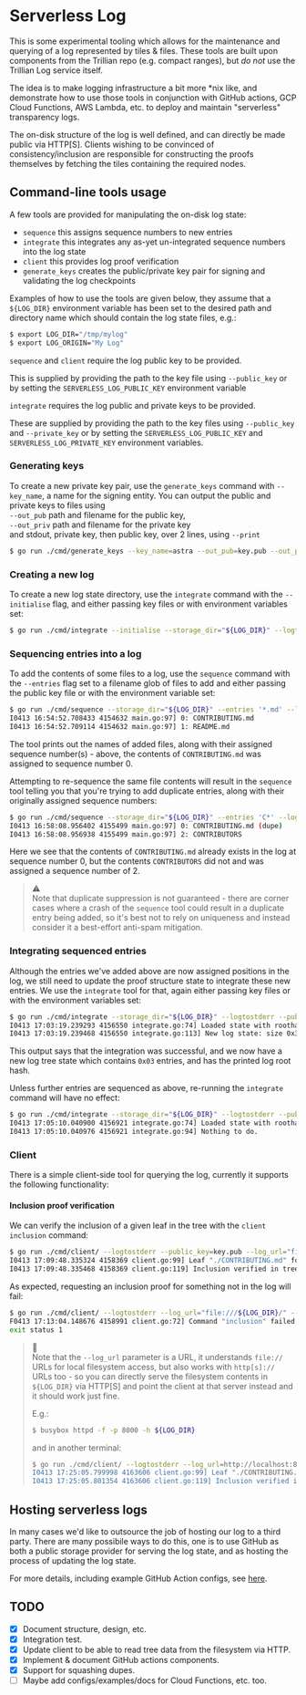 Serverless Log
===============

This is some experimental tooling which allows for the maintenance and querying
of a log represented by tiles & files. These tools are built upon components
from the Trillian repo (e.g. compact ranges), but *do not* use the Trillian Log
service itself.

The idea is to make logging infrastructure a bit more *nix like, and demonstrate
how to use those tools in conjunction with GitHub actions, GCP Cloud Functions,
AWS Lambda, etc. to deploy and maintain "serverless" transparency logs.

The on-disk structure of the log is well defined, and can directly be made
public via HTTP[S]. Clients wishing to be convinced of consistency/inclusion are
responsible for constructing the proofs themselves by fetching the tiles
containing the required nodes.

Command-line tools usage
------------------------

A few tools are provided for manipulating the on-disk log state:
 - `sequence` this assigns sequence numbers to new entries
 - `integrate` this integrates any as-yet un-integrated sequence numbers into
   the log state
 - `client` this provides log proof verification
 - `generate_keys` creates the public/private key pair for signing and
   validating the log checkpoints

Examples of how to use the tools are given below, they assume that a `${LOG_DIR}`
environment variable has been set to the desired path and directory name which
should contain the log state files, e.g.:

```bash
$ export LOG_DIR="/tmp/mylog"
$ export LOG_ORIGIN="My Log"
```

`sequence` and `client` require the log public key to be provided.

This is supplied by providing the path to the key file using `--public_key` 
or by setting the `SERVERLESS_LOG_PUBLIC_KEY` environment variable

`integrate` requires the log public and private keys to be provided.

These are supplied by providing the path to the key files using 
`--public_key` and `--private_key` or by setting the
 `SERVERLESS_LOG_PUBLIC_KEY` and `SERVERLESS_LOG_PRIVATE_KEY` environment variables.


### Generating keys
To create a new private key pair, use the `generate_keys` command with `--key_name`, a name 
for the signing entity. You can output the public and private keys to files using   
`--out_pub` path and filename for the public key,     
`--out_priv` path and filename for the private key   
and stdout, private key, then public key, over 2 lines, using `--print`

```bash
$ go run ./cmd/generate_keys --key_name=astra --out_pub=key.pub --out_priv=key
```

### Creating a new log
To create a new log state directory, use the `integrate` command with the `--initialise`
flag, and either passing key files or with environment variables set:

```bash
$ go run ./cmd/integrate --initialise --storage_dir="${LOG_DIR}" --logtostderr --public_key=key.pub --private_key=key --origin="${LOG_ORIGIN}"
```

### Sequencing entries into a log
To add the contents of some files to a log, use the `sequence` command with the
`--entries` flag set to a filename glob of files to add and either passing the public key 
file or with the environment variable set:

```bash
$ go run ./cmd/sequence --storage_dir="${LOG_DIR}" --entries '*.md' --logtostderr --public_key=key.pub --origin="${LOG_ORIGIN}"
I0413 16:54:52.708433 4154632 main.go:97] 0: CONTRIBUTING.md
I0413 16:54:52.709114 4154632 main.go:97] 1: README.md
```

The tool prints out the names of added files, along with their assigned sequence
number(s) - above, the contents of `CONTRIBUTING.md` was assigned to sequence number
0.

Attempting to re-sequence the same file contents will result in the `sequence`
tool telling you that you're trying to add duplicate entries, along with their
originally assigned sequence numbers:

```bash
$ go run ./cmd/sequence --storage_dir="${LOG_DIR}" --entries 'C*' --logtostderr --public_key=key.pub --origin="${LOG_ORIGIN}"
I0413 16:58:08.956402 4155499 main.go:97] 0: CONTRIBUTING.md (dupe)
I0413 16:58:08.956938 4155499 main.go:97] 2: CONTRIBUTORS
```

Here we see that the contents of `CONTRIBUTING.md` already exists in the log at
sequence number 0, but the contents `CONTRIBUTORS` did not and was assigned a
sequence number of 2.

> :warning: </br>
> Note that duplicate suppression is not guaranteed - there are corner
> cases where a crash of the `sequence` tool could result in a duplicate entry
> being added, so it's best not to rely on uniqueness and instead consider it
> a best-effort anti-spam mitigation.

### Integrating sequenced entries
Although the entries we've added above are now assigned positions in the log, we
still need to update the proof structure state to integrate these new entries.
We use the `integrate` tool for that, again either passing key files or with the 
environment variables set:

```bash
$ go run ./cmd/integrate --storage_dir="${LOG_DIR}" --logtostderr --public_key=key.pub --private_key=key --origin="${LOG_ORIGIN}"
I0413 17:03:19.239293 4156550 integrate.go:74] Loaded state with roothash
I0413 17:03:19.239468 4156550 integrate.go:113] New log state: size 0x3 hash: 615a21da1739d901be4b1b44aed9cfcfdc044d18842f554a381bba4bff687aff
```

This output says that the integration was successful, and we now have a new log
tree state which contains `0x03` entries, and has the printed log root hash.

Unless further entries are sequenced as above, re-running the `integrate` command
will have no effect:

```bash
$ go run ./cmd/integrate --storage_dir="${LOG_DIR}" --logtostderr --public_key=key.pub --private_key=key --origin="${LOG_ORIGIN}"
I0413 17:05:10.040900 4156921 integrate.go:74] Loaded state with roothash 615a21da1739d901be4b1b44aed9cfcfdc044d18842f554a381bba4bff687aff
I0413 17:05:10.040976 4156921 integrate.go:94] Nothing to do.
```

### Client

There is a simple client-side tool for querying the log, currently it supports
the following functionality:

#### Inclusion proof verification

We can verify the inclusion of a given leaf in the tree with the `client inclusion`
command:

```bash
$ go run ./cmd/client/ --logtostderr --public_key=key.pub --log_url="file:///${LOG_DIR}/" --origin="${LOG_ORIGIN}" inclusion ./CONTRIBUTING.md
I0413 17:09:48.335324 4158369 client.go:99] Leaf "./CONTRIBUTING.md" found at index 0
I0413 17:09:48.335468 4158369 client.go:119] Inclusion verified in tree size 3, with root 0x615a21da1739d901be4b1b44aed9cfcfdc044d18842f554a381bba4bff687aff
```

As expected, requesting an inclusion proof for something not in the log will fail:

```bash
$ go run ./cmd/client/ --logtostderr --log_url="file:///${LOG_DIR}/" --origin="${LOG_ORIGIN}" inclusion ./go.mod
F0413 17:13:04.148676 4158991 client.go:72] Command "inclusion" failed: "failed to lookup leaf index: leafhash unknown (open /${LOG_DIR}/leaves/67/48/64/2df7219529a9f2303e8668d60b70a6d7600f22e22fc612c26bd3c399ef: no such file or directory)"
exit status 1
```

> :frog: </br>
> Note that the `--log_url` parameter is a URL, it understands `file://`
> URLs for local filesystem access, but also works with `http[s]://` URLs too - so
> you can directly serve the filesystem contents in `${LOG_DIR}` via HTTP[S] and point
> the client at that server instead and it should work just fine.
>
> E.g.:
>
> ```bash
> $ busybox httpd -f -p 8000 -h ${LOG_DIR}
> ```
> and in another terminal:
>
> ```bash
> $ go run ./cmd/client/ --logtostderr --log_url=http://localhost:8000 --origin=${LOG_ORIGIN}" inclusion ./CONTRIBUTING.md
> I0413 17:25:05.799998 4163606 client.go:99] Leaf "./CONTRIBUTING.md" found at index 0
> I0413 17:25:05.801354 4163606 client.go:119] Inclusion verified in tree size 3, with root 0x615a21da1739d901be4b1b44aed9cfcfdc044d18842f554a381bba4bff687aff
> ```

Hosting serverless logs
--------------------------------------

In many cases we'd like to outsource the job of hosting our log to a third
party. There are many possibile ways to do this, one is to use GitHub as both
a public storage provider for serving the log state, and as hosting the process
of updating the log state.

For more details, including example GitHub Action configs, see
[here](./deploy/github).

TODO
----

 - [X] Document structure, design, etc.
 - [X] Integration test.
 - [X] Update client to be able to read tree data from the filesystem via HTTP.
 - [X] Implement & document GitHub actions components.
 - [X] Support for squashing dupes.
 - [ ] Maybe add configs/examples/docs for Cloud Functions, etc. too.
